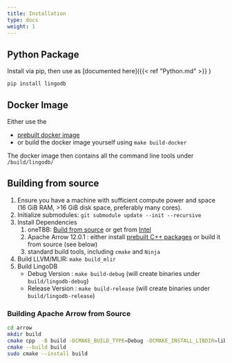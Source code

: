```yaml
---
title: Installation
type: docs
weight: 1
---
```


## Python Package
Install via pip, then use as [documented here]({{< ref "Python.md" >}} )
```
pip install lingodb
```

## Docker Image
Either use the 
* [prebuilt docker image](https://github.com/lingo-db/lingo-db/pkgs/container/lingo-db)
* or build the docker image yourself using `make build-docker`

The docker image then contains all the command line tools under `/build/lingodb/`

## Building from source
1. Ensure you have a machine with sufficient compute power and space (16 GiB RAM, >16 GiB disk space, preferably many cores).
1. Initialize submodules: `git submodule update --init --recursive`
1. Install Dependencies
    1. oneTBB: [Build from source](https://github.com/oneapi-src/oneTBB/blob/master/INSTALL.md) or get from [Intel](https://www.intel.com/content/www/us/en/developer/articles/tool/oneapi-standalone-components.html#onetbb)
    1. Apache Arrow 12.0.1 : either install [prebuilt C++ packages](https://arrow.apache.org/install/) or build it from source (see below)
    1. standard build tools, including `cmake` and `Ninja`
1. Build LLVM/MLIR: `make build_mlir`
1. Build LingoDB
    * Debug Version : `make build-debug` (will create binaries under `build/lingodb-debug`)
    * Release Version : `make build-release` (will create binaries under `build/lingodb-release`)

### Building Apache Arrow from Source
```sh
cd arrow
mkdir build
cmake cpp  -B build -DCMAKE_BUILD_TYPE=Debug -DCMAKE_INSTALL_LIBDIR=lib -DARROW_CSV=ON -DARROW_COMPUTE=ON
cmake --build build
sudo cmake --install build
```

